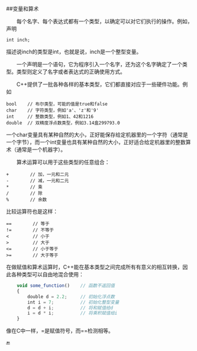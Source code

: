 ##变量和算术

&emsp;&emsp;每个名字、每个表达式都有一个类型，以确定可以对它们执行的操作。例如，声明

    int inch;
    
描述说inch的类型是int，也就是说，inch是一个整型变量。

&emsp;&emsp;一个声明是一个语句，它为程序引入一个名字，还为这个名字确定了一个类型。类型则定义了名字或者表达式的正确使用方式。

&emsp;&emsp;C++提供了一批各种各样的基本类型，它们都直接对应于一些硬件功能。例如

    bool    // 布尔类型，可能的值是true和false
    char    // 字符类型，例如'a'、'z'和'9'
    int     // 整数类型，例如1、42和1216
    double  // 双精度浮点数类型，例如3.14盒299793.0
    
一个char变量具有某种自然的大小，正好能保存给定机器里的一个字符（通常是一个字节），而一个int变量也具有某种自然的大小，正好适合给定机器里的整数算术（通常是一个机器字）。

&emsp;&emsp;算术运算可以用于这些类型的任意组合：

    +        // 加，一元和二元
    -        // 减，一元和二元
    *        // 乘
    /        // 除
    %        // 余数
    
比较运算符也是这样：

    ==        // 等于
    !=        // 不等于
    <         // 小于
    >         // 大于
    <=        // 小于等于
    >=        // 大于等于
    
在做赋值和算术运算时，C++能在基本类型之间完成所有有意义的相互转换，因此各种类型可以自由地混合使用：

```javascript
    void some_function()    // 函数不返回值
    {
        double d = 2.2;     // 初始化浮点数
        int i = 7;          // 初始化整型变量
        d = d + i;          // 将和赋值给d
        i = d * i;          // 将乘积赋值给i
    }
```

像在C中一样，=是赋值符号，而==检测相等。


🔚